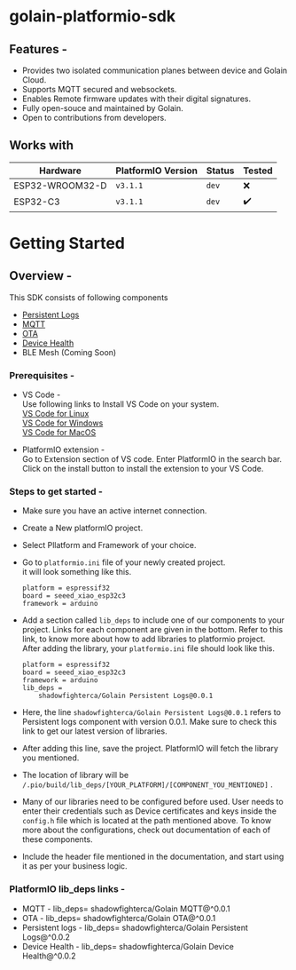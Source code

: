 # golain-platformio-sdk

## Features - 
- Provides two isolated communication planes between device and Golain Cloud.
- Supports MQTT secured and websockets.
- Enables Remote firmware updates with their digital signatures.
- Fully open-souce and maintained by Golain.
- Open to contributions from developers.  
## Works with  

| Hardware        | PlatformIO Version | Status | Tested |
| ---             | ---      | ---       | ---                |
| ESP32-WROOM32-D | `v3.1.1`   | `dev` | :x:                |
| ESP32-C3        | `v3.1.1` | `dev`     | :heavy_check_mark: |


# Getting Started

## Overview - 
This SDK consists of following components  
- [Persistent Logs](https://registry.platformio.org/libraries/shadowfighterca/Golain%20Persistent%20Logs/installation)
- [MQTT](https://registry.platformio.org/libraries/shadowfighterca/Golain%20MQTT/installation)  
- [OTA](https://registry.platformio.org/libraries/shadowfighterca/Golain%20OTA/installation)
- [Device Health](https://registry.platformio.org/libraries/shadowfighterca/Golain%20Device%20Health/installation)
- BLE Mesh (Coming Soon)

### Prerequisites - 
- VS Code -  
Use following links to Install VS Code on your system.  
   [VS Code for Linux](https://code.visualstudio.com/docs/setup/linux)  
   [VS Code for Windows](https://code.visualstudio.com/docs/setup/windows)  
   [VS Code for MacOS](https://code.visualstudio.com/docs/setup/mac)    

- PlatformIO extension -  
    Go to Extension section of VS code. Enter PlatformIO in the search bar. Click on the install button to install the extension to your VS Code.
    

### Steps to  get started -
- Make sure you have an active internet connection.
- Create a New platformIO project.
- Select Pllatform and Framework of your choice.
- Go to `platformio.ini` file of your newly created project.  
it will look something like this. 

    ```[env:seeed_xiao_esp32c3]  
    platform = espressif32  
    board = seeed_xiao_esp32c3
    framework = arduino 

- Add a section called `lib_deps` to include one of our components to your project. Links for each component are given in the bottom. Refer to this link, to know more about how to add libraries to platformio project.  
After adding the library, your `platformio.ini` file should look like this.  
    ```[env:seeed_xiao_esp32c3]
    platform = espressif32
    board = seeed_xiao_esp32c3
    framework = arduino
    lib_deps =
        shadowfighterca/Golain Persistent Logs@0.0.1

- Here, the line `shadowfighterca/Golain Persistent Logs@0.0.1` refers to Persistent logs component with version 0.0.1. Make sure to check this link to get our latest version of libraries.  
- After adding this line, save the project. PlatformIO will fetch the library you mentioned.
- The location of library will be `/.pio/build/lib_deps/[YOUR_PLATFORM]/[COMPONENT_YOU_MENTIONED]` .
- Many of our libraries need to be configured before used. User needs to enter their credentials such as Device certificates and keys inside the `config.h` file which is located at the path mentioned above. To know more about the configurations, check out documentation of each of these components.
- Include the header file mentioned in the documentation, and start using it as per your business logic.  

### PlatformIO lib_deps links -  
- MQTT - lib_deps= shadowfighterca/Golain MQTT@^0.0.1 
- OTA - lib_deps= shadowfighterca/Golain OTA@^0.0.1
- Persistent logs - lib_deps= shadowfighterca/Golain Persistent Logs@^0.0.2
- Device Health - lib_deps= shadowfighterca/Golain Device Health@^0.0.2
